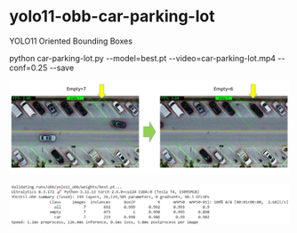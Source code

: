 # yolo11-obb-car-parking-lot
YOLO11 Oriented Bounding Boxes

python car-parking-lot.py --model=best.pt --video=car-parking-lot.mp4 --conf=0.25 --save

![alt tag](https://raw.githubusercontent.com/maciejszewczyk/yolo11-obb-car-parking-lot/master/car-parking-lot.png)

![alt tag](https://raw.githubusercontent.com/maciejszewczyk/yolo11-obb-car-parking-lot/master/evaluation.png)
